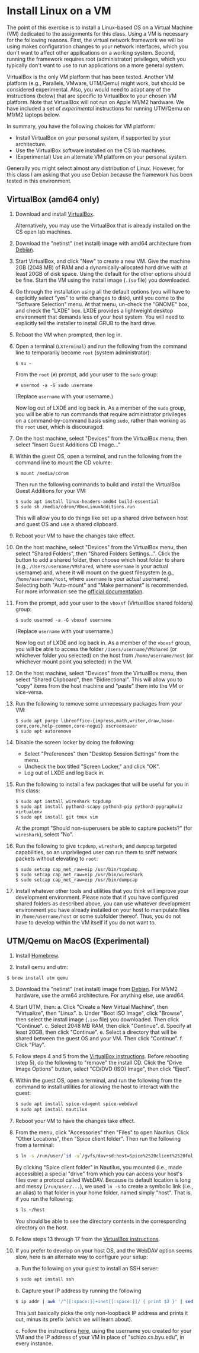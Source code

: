 # Install Linux on a VM

The point of this exercise is to install a Linux-based OS on a Virtual Machine
(VM) dedicated to the assignments for this class.  Using a VM is necessary for
the following reasons.  First, the virtual network framework we will be using
makes configuration changes to your network interfaces, which you don't want to
affect other applications on a working system.  Second, running the framework
requires root (administrator) privileges, which you typically don't want to use
to run applications on a more general system.

VirtualBox is the only VM platform that has been tested.  Another VM platform
(e.g., Parallels, VMware, UTM/Qemu) might work, but should be considered
experimental.  Also, you would need to adapt any of the instructions (below)
that are specific to VirtualBox to your chosen VM platform.  Note that
VirtualBox will not run on Apple M1/M2 hardware.  We have included a set of
_experimental_ instructions for running UTM/Qemu on M1/M2 laptops below.

In summary, you have the following choices for VM platform:

 - Install VirtualBox on your personal system, if supported by your
   architecture.
 - Use the VirtualBox software installed on the CS lab machines.
 - (Experimental) Use an alternate VM platform on your personal system.

Generally you might select almost any distribution of Linux.  However, for this
class I am asking that you use Debian because the framework has been tested in
this environment.


## VirtualBox (amd64 only)

1. Download and install
   [VirtualBox](https://www.virtualbox.org/wiki/Downloads).

   Alternatively, you may use the VirtualBox that is already installed on the
   CS open lab machines.

2. Download the "netinst" (net install) image with amd64 architecture from
   [Debian](https://www.debian.org/releases/stable/debian-installer/).

3. Start VirtualBox, and click "New" to create a new VM.  Give the machine 2GB
   (2048 MB) of RAM and a dynamically-allocated hard drive with at least 20GB
   of disk space.  Using the default for the other options should be fine.
   Start the VM using the install image (`.iso` file) you downloaded.

4. Go through the installation using all the default options (you will have to
   explicitly select "yes" to write changes to disk), until you come to the
   "Software Selection" menu.  At that menu, un-check the "GNOME" box, and
   check the "LXDE" box. LXDE provides a lightweight desktop environment that
   demands less of your host system.  You will need to explicitly tell the
   installer to install GRUB to the hard drive.

5. Reboot the VM when prompted, then log in.

6. Open a terminal (`LXTerminal`) and run the following from the command line
   to temporarily become `root` (system administrator):

   ```
   $ su -
   ```

   From the `root` (`#`) prompt, add your user to the `sudo` group:

   ```
   # usermod -a -G sudo username
   ```

   (Replace `username` with your username.)

   Now log out of LXDE and log back in.  As a member of the `sudo` group, you
   will be able to run commands that require administrator privileges on a
   command-by-command basis using `sudo`, rather than working as the `root`
   user, which is discouraged.

7. On the host machine, select "Devices" from the VirtualBox menu, then select
   "Insert Guest Additions CD Image..."

8. Within the guest OS, open a terminal, and run the following from the command
   line to mount the CD volume:

   ```
   $ mount /media/cdrom
   ```

   Then run the following commands to build and install the VirtualBox Guest
   Additions for your VM:

   ```
   $ sudo apt install linux-headers-amd64 build-essential
   $ sudo sh /media/cdrom/VBoxLinuxAdditions.run
   ```

   This will allow you to do things like set up a shared drive between host and
   guest OS and use a shared clipboard.

9. Reboot your VM to have the changes take effect.

10. On the host machine, select "Devices" from the VirtualBox menu, then select
    "Shared Folders", then "Shared Folders Settings...".  Click the button to
    add a shared folder, then choose which host folder to share (e.g.,
    `/Users/username/VMshared`, where `username` is your actual username) and,
    where it will mount on the guest filesystem (e.g., `/home/username/host`,
    where `username` is your actual username).  Selecting both "Auto-mount" and
    "Make permanent" is recommended.  For more information see the
    [official documentation](https://docs.oracle.com/en/virtualization/virtualbox/6.0/user/sharedfolders.html).
 
11. From the prompt, add your user to the `vboxsf` (VirtualBox shared folders)
    group:

    ```
    $ sudo usermod -a -G vboxsf username
    ```

    (Replace `username` with your username.)

    Now log out of LXDE and log back in.  As a member of the `vboxsf` group,
    you will be able to access the folder `/Users/username/VMshared` (or
    whichever folder you selected) on the host from `/home/username/host` (or
    whichever mount point you selected) in the VM.

12. On the host machine, select "Devices" from the VirtualBox menu, then select
    "Shared Clipboard", then "Bidirectional". This will allow you to "copy" items
    from the host machine and "paste" them into the VM or vice-versa.

13. Run the following to remove some unnecessary
    packages from your VM:

    ```
    $ sudo apt purge libreoffice-{impress,math,writer,draw,base-core,core,help-common,core-nogui} xscreensaver
    $ sudo apt autoremove
    ```

14. Disable the screen locker by doing the following:
    - Select "Preferences" then "Desktop Session Settings" from the menu.
    - Uncheck the box titled "Screen Locker," and click "OK".
    - Log out of LXDE and log back in.

15. Run the following to install a few packages that will be useful for you in
    this class:

    ```
    $ sudo apt install wireshark tcpdump
    $ sudo apt install python3-scapy python3-pip python3-pygraphviz virtualenv
    $ sudo apt install git tmux vim
    ```

    At the prompt "Should non-superusers be able to capture packets?" (for
    `wireshark`), select "No".

16. Run the following to give `tcpdump`, `wireshark`, and `dumpcap` targeted
    capabilities, so an unprivileged user can run them to sniff network packets
    without elevating to `root`:
    ```
    $ sudo setcap cap_net_raw=eip /usr/bin/tcpdump
    $ sudo setcap cap_net_raw=eip /usr/bin/wireshark
    $ sudo setcap cap_net_raw=eip /usr/bin/dumpcap
    ```

17. Install whatever other tools and utilities that you think will improve your
    development environment.  Please note that if you have configured shared folders
    as described above, you can use whatever development environment you have already
    installed on your host to manipulate files in `/home/username/host` or some
    subfolder thereof.  Thus, you do not have to develop within the VM itself if you
    do not want to.


## UTM/Qemu on MacOS (Experimental)

1. Install [Homebrew](https://brew.sh/).

2. Install qemu and utm:
```bash
$ brew install utm qemu
```

3. Download the "netinst" (net install) image from
   [Debian](https://www.debian.org/releases/stable/debian-installer/).
   For M1/M2 hardware, use the arm64 architecture.  For anything else, use
   amd64.

4. Start UTM, then:
   a. Click "Create a New Virtual Machine", then "Virtualize", then "Linux".
   b. Under "Boot ISO Image", click "Browse", then select the install image
      (`.iso` file) you downloaded.  Then click "Continue".
   c. Select 2048 MB RAM, then click "Continue".
   d. Specify at least 20GB, then click "Continue".
   e. Select a directory that will be shared between the guest OS and your VM.
      Then click "Continue".
   f. Click "Play".

5. Follow steps 4 and 5 from the [VirtualBox instructions](#virtualbox-amd64-only).
   Before rebooting (step 5), do the following to "remove" the install CD.
   Click the "Drive Image Options" button, select "CD/DVD (ISO) Image", then click
   "Eject".

6. Within the guest OS, open a terminal, and run the following from the command
   to install utilities for allowing the host to interact with the guest:

   ```bash
   $ sudo apt install spice-vdagent spice-webdavd
   $ sudo apt install nautilus
   ```

7. Reboot your VM to have the changes take effect.

8. From the menu, click "Accessories" then "Files" to open Nautilus.  Click
   "Other Locations", then "Spice client folder".  Then run the following from
    a terminal:

    ```bash
    $ ln -s /run/user/`id -u`/gvfs/dav+sd:host=Spice%2520client%2520folder._webdav._tcp.local ~/host
    ```

    By clicking "Spice client folder" in Nautilus, you mounted (i.e., made
    accessible) a special "drive" from which you can access your host's files
    over a protocol called WebDAV.  Because its default location is long and
    messy (`/run/user/...`), we used `ln -s` to create a symbolic link (i.e.,
    an alias) to that folder in your home folder, named simply "host".  That
    is, if you run the following:
    ```bash
    $ ls ~/host
    ```
    You should be able to see the directory contents in the corresponding
    directory on the host.

9. Follow steps 13 through 17 from the
   [VirtualBox instructions](#virtualbox-amd64-only).

10. If you prefer to develop on your host OS, and the WebDAV option seems slow,
    here is an alternate way to configure your setup:

    a. Run the following on your guest to install an SSH server:
       ```bash
       $ sudo apt install ssh
       ```
    b. Capture your IP address by running the following
       ```bash
       $ ip addr | awk '/^[[:space:]]+inet[[:space:]]/ { print $2 }' | sed -n '/^127/b;s:/[[:digit:]]\+::;
       ```
       This just basically picks the only non-loopback IP address and prints it
       out, minus its prefix (which we will learn about).

    c. Follow the instructions
       [here](https://github.com/kentseamons/byu-cs324-f2022/tree/master/contrib/vscode-setup),
       using the username you created for your VM and the IP address of your VM
       in place of "schizo.cs.byu.edu", in every instance.
